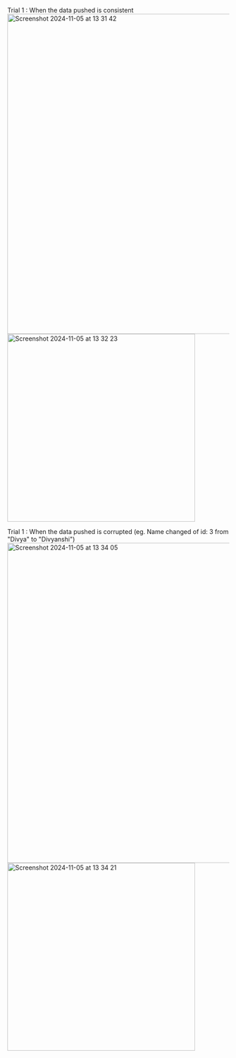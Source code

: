 <p> Trial 1 : When the data pushed is consistent 
<img width="726" alt="Screenshot 2024-11-05 at 13 31 42" src="https://github.com/user-attachments/assets/2c77b42b-363f-4e91-8aef-202f99f3c9f1">
<img width="426" alt="Screenshot 2024-11-05 at 13 32 23" src="https://github.com/user-attachments/assets/c01cbea2-6b2d-43ce-bcf3-620350338d0f">

Trial 1 : When the data pushed is corrupted (eg. Name changed of id: 3 from "Divya" to "Divyanshi")  
<img width="726" alt="Screenshot 2024-11-05 at 13 34 05" src="https://github.com/user-attachments/assets/85e5e06a-2750-4cbd-87e8-14d909046607">
<img width="426" alt="Screenshot 2024-11-05 at 13 34 21" src="https://github.com/user-attachments/assets/d6372a55-2c50-49b6-b2ea-0998e3e6cccc">

</p>
